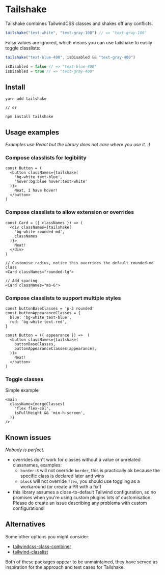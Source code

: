# Tailshake

Tailshake combines TailwindCSS classes and shakes off any conflicts.

```.js
tailshake("text-white", "text-gray-100") // => "text-gray-100"
```

Falsy values are ignored, which means you can use tailshake to easily toggle classlists:

```.js
tailshake("text-blue-400", isDisabled && "text-gray-400")

isDisabled = false // => "text-blue-400"
isDisabled = true // => "text-gray-400"
```

## Install

```
yarn add tailshake

// or

npm install tailshake
```

## Usage examples

_Examples use React but the library does not care where you use it. :)_

### Compose classlists for legibility

```.tsx
const Button = (
  <button classNames={tailshake(
    'bg-white text-blue',
    'hover:bg:blue hover:text-white'
  )}>
    Neat, I have hover!
  </button>
)
```

### Compose classlists to allow extension or overrides

```.tsx
const Card = ({ classNames }) => (
  <div classNames={tailshake(
    'bg-white rounded-md',
    classNames
  )}>
    Neat!
  </div>
)

// Customise radius, notice this overrides the default rounded-md class
<Card classNames="rounded-lg">

// Add spacing
<Card classNames="mb-6">
```

### Compose classlists to support multiple styles

```.tsx
const buttonBaseClasses = 'p-3 rounded'
const buttonAppearanceClasses = {
  blue: 'bg-white text-blue',
  red: 'bg-white text-red',
}

const Button = ({ appearance }) =>  (
  <button classNames={tailshake(
    buttonBaseClasses,
    buttonAppearanceClasses[appearance],
  )}>
    Neat!
  </button>
)
```

### Toggle classes

Simple example

```.tsx
<main
  className={mergeClasses(
    'flex flex-col',
    isFullHeight && 'min-h-screen',
  )}
/>
```

## Known issues

_Nobody is perfect._

- overrides don't work for classes without a value or unrelated classnames, examples:
  - `border-8` will not override `border`, this is practically ok because the specific class is declared later and wins
  - `block` will not override `flex`, you should use toggling as a workaround (or create a PR with a fix!)
- this library assumes a close-to-default Tailwind configuration, so no promises when you're using custom plugins lots of customisation. Please do create an issue describing any problems with custom configurations!

## Alternatives

Some other options you might consider:

- [tailwindcss-class-combiner](https://github.com/robit-dev/tailwindcss-class-combiner#readme)
- [tailwind-classlist](https://github.com/seancdinan/tailwind-classlist)

Both of these packages appear to be unmaintained, they have served as inspiration for the approach and test cases for Tailshake.

